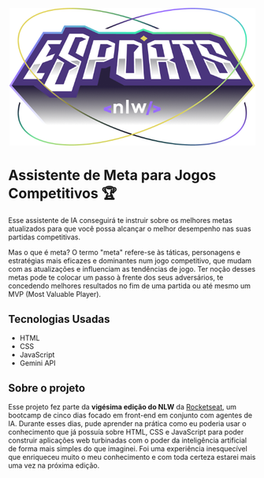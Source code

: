 <p align="center">
  <img src="./assets/logo.png" width="500">
</p>

# Assistente de Meta para Jogos Competitivos 🏆
Esse assistente de IA conseguirá te instruir sobre os melhores metas atualizados para que você possa alcançar o melhor desempenho nas suas partidas competitivas.

Mas o que é meta? O termo "meta" refere-se às táticas, personagens e estratégias mais eficazes e dominantes num jogo competitivo, que mudam com as atualizações e influenciam as tendências de jogo.
Ter noção desses metas pode te colocar um passo à frente dos seus adversários, te concedendo melhores resultados no fim de uma partida ou até mesmo um MVP (Most Valuable Player).

## Tecnologias Usadas
- HTML
- CSS
- JavaScript
- Gemini API

## Sobre o projeto
Esse projeto fez parte da **vigésima edição do NLW** da [Rocketseat](https://www.rocketseat.com.br), um bootcamp de cinco dias focado em front-end em conjunto com agentes de IA. Durante esses dias, pude aprender na prática como eu poderia usar o conhecimento que já possuía sobre HTML, CSS e JavaScript para poder construir aplicações web turbinadas com o poder da inteligência artificial de forma mais simples do que imaginei. Foi uma experiência inesquecível que enriqueceu muito o meu conhecimento e com toda certeza estarei mais uma vez na próxima edição.
